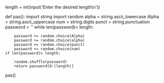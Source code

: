 
length = int(input('Enter the desired length\n'))


def pas():
    import string
    import random
    alpha = string.ascii_lowercase
    Alpha = string.ascii_uppercase
    num = string.digits
    punct = string.punctuation
    password = ''
    while len(password)< length:
        
        password += random.choice(Alpha)
        password += random.choice(alpha)
        password += random.choice(punct)
        password += random.choice(num)
    if len(password)> length:
        
        random.shuffle(password)
        return password[0:(length)]   
pas()

    
